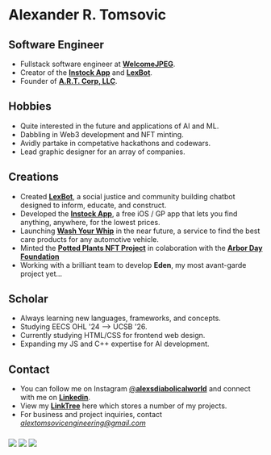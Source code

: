 # Alexander R. Tomsovic


## Software Engineer
- Fullstack software engineer at [**WelcomeJPEG**](https://welcomejpeg.com). 
- Creator of the [**Instock App**](https://instockapp.org) and [**LexBot**](https://lexbot.org).
- Founder of [**A.R.T. Corp, LLC**](https://alextomsovic1.wixsite.com/artcorp).

## Hobbies
- Quite interested in the future and applications of AI and ML.
- Dabbling in Web3 development and NFT minting.
- Avidly partake in competative hackathons and codewars.
- Lead graphic designer for an array of companies.

## Creations
- Created [**LexBot**](https://lexbot.org), a social justice and community building chatbot designed to inform, educate, and construct.
- Developed the [**Instock App**](https://instockapp.org), a free iOS / GP app that lets you find anything, anywhere, for the lowest prices.
- Launching [**Wash Your Whip**](https://washyourwhip.com) in the near future, a service to find the best care products for any automotive vehicle. 
- Minted the [**Potted Plants NFT Project**](https://opensea.io/pottedplantsnft) in colaboration with the [**Arbor Day Foundation**](https://www.arborday.org/) 
- Working with a brilliant team to develop **Eden**, my  most avant-garde project yet...

## Scholar
- Always learning new languages, frameworks, and concepts.
- Studying EECS OHL '24 --> UCSB '26.
- Currently studying HTML/CSS for frontend web design. 
- Expanding my JS and C++ expertise for AI development. 

## Contact
- You can follow me on Instagram [@**alexsdiabolicalworld**](https://instagram.com/alexsdiabolicalworld) and connect with me on [**Linkedin**](www.linkedin.com/in/alexandertomsovic).
- View my [**LinkTree**](https:linktr.ee/alextomsovic) here which stores a number of my projects. 
- For business and project inquiries, contact *alextomsovicengineering@gmail.com*

###
![](https://komarev.com/ghpvc/?username=alexandertomsovic&style=flat-square&color=ff0000)
![](https://img.shields.io/static/v1?label=Instock+Users&style=flat-square&message=11,291&color=3E77B6)
![](https://img.shields.io/static/v1?label=Trees+Planted+With+Potted+Plants+Project&style=flat-square&message=189&color=357A38)

